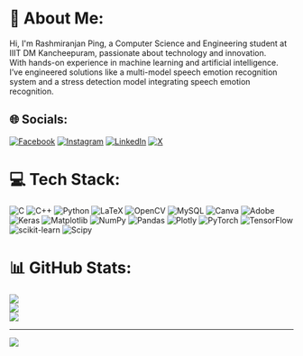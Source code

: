 # 💫 About Me:
Hi, I'm Rashmiranjan Ping, a Computer Science and Engineering student at IIIT DM Kancheepuram, passionate about technology and innovation. <br>With hands-on experience in machine learning and artificial intelligence.<br>I’ve engineered solutions like a multi-model speech emotion recognition system and a stress detection model integrating speech emotion recognition.


## 🌐 Socials:
[![Facebook](https://img.shields.io/badge/Facebook-%231877F2.svg?logo=Facebook&logoColor=white)](https://facebook.com/Rashmiranjan_Ping) [![Instagram](https://img.shields.io/badge/Instagram-%23E4405F.svg?logo=Instagram&logoColor=white)](https://instagram.com/@rranjan_10) [![LinkedIn](https://img.shields.io/badge/LinkedIn-%230077B5.svg?logo=linkedin&logoColor=white)](https://linkedin.com/in/Rashmiranjan_Ping) [![X](https://img.shields.io/badge/X-black.svg?logo=X&logoColor=white)](https://x.com/@Rashmiranjan_28) 

# 💻 Tech Stack:
![C](https://img.shields.io/badge/c-%2300599C.svg?style=plastic&logo=c&logoColor=white) ![C++](https://img.shields.io/badge/c++-%2300599C.svg?style=plastic&logo=c%2B%2B&logoColor=white) ![Python](https://img.shields.io/badge/python-3670A0?style=plastic&logo=python&logoColor=ffdd54) ![LaTeX](https://img.shields.io/badge/latex-%23008080.svg?style=plastic&logo=latex&logoColor=white) ![OpenCV](https://img.shields.io/badge/opencv-%23white.svg?style=plastic&logo=opencv&logoColor=white) ![MySQL](https://img.shields.io/badge/mysql-4479A1.svg?style=plastic&logo=mysql&logoColor=white) ![Canva](https://img.shields.io/badge/Canva-%2300C4CC.svg?style=plastic&logo=Canva&logoColor=white) ![Adobe](https://img.shields.io/badge/adobe-%23FF0000.svg?style=plastic&logo=adobe&logoColor=white) ![Keras](https://img.shields.io/badge/Keras-%23D00000.svg?style=plastic&logo=Keras&logoColor=white) ![Matplotlib](https://img.shields.io/badge/Matplotlib-%23ffffff.svg?style=plastic&logo=Matplotlib&logoColor=black) ![NumPy](https://img.shields.io/badge/numpy-%23013243.svg?style=plastic&logo=numpy&logoColor=white) ![Pandas](https://img.shields.io/badge/pandas-%23150458.svg?style=plastic&logo=pandas&logoColor=white) ![Plotly](https://img.shields.io/badge/Plotly-%233F4F75.svg?style=plastic&logo=plotly&logoColor=white) ![PyTorch](https://img.shields.io/badge/PyTorch-%23EE4C2C.svg?style=plastic&logo=PyTorch&logoColor=white) ![TensorFlow](https://img.shields.io/badge/TensorFlow-%23FF6F00.svg?style=plastic&logo=TensorFlow&logoColor=white) ![scikit-learn](https://img.shields.io/badge/scikit--learn-%23F7931E.svg?style=plastic&logo=scikit-learn&logoColor=white) ![Scipy](https://img.shields.io/badge/SciPy-%230C55A5.svg?style=plastic&logo=scipy&logoColor=%white)
# 📊 GitHub Stats:
![](https://github-readme-stats.vercel.app/api?username=rashmiranjan28&theme=dark&hide_border=false&include_all_commits=false&count_private=false)<br/>
![](https://github-readme-streak-stats.herokuapp.com/?user=rashmiranjan28&theme=dark&hide_border=false)<br/>
![](https://github-readme-stats.vercel.app/api/top-langs/?username=rashmiranjan28&theme=dark&hide_border=false&include_all_commits=false&count_private=false&layout=compact)

---
[![](https://visitcount.itsvg.in/api?id=rashmiranjan28&icon=0&color=0)](https://visitcount.itsvg.in)

<!-- Proudly created with GPRM ( https://gprm.itsvg.in ) -->
